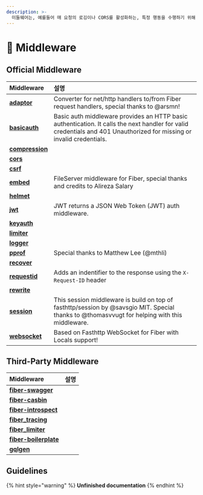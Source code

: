 ```yaml
---
description: >-
  미들웨어는, 예를들어 매 요청의 로깅이나 CORS를 활성화하는, 특정 행동을 수행하기 위해 사용하는 Context에 대한 접근과 함께 HTTP 요청 사이클에서 체이닝되는 함수입니다.
---
```


# 🧬 Middleware

## Official Middleware

| Middleware                                                | 설명                                                                                                                                                                    |
|:--------------------------------------------------------- |:--------------------------------------------------------------------------------------------------------------------------------------------------------------------- |
| [**adaptor**](https://github.com/gofiber/adaptor)         | Converter for net/http handlers to/from Fiber request handlers, special thanks to @arsmn!                                                                             |
| [**basicauth**](https://github.com/gofiber/basicauth)     | Basic auth middleware provides an HTTP basic authentication. It calls the next handler for valid credentials and 401 Unauthorized for missing or invalid credentials. |
| [**compression**](https://github.com/gofiber/compression) |                                                                                                                                                                       |
| [**cors**](https://github.com/gofiber/cors)               |                                                                                                                                                                       |
| [**csrf**](https://github.com/gofiber/csrf)               |                                                                                                                                                                       |
| [**embed**](https://github.com/gofiber/embed)             | FileServer middleware for Fiber, special thanks and credits to Alireza Salary                                                                                         |
| [**helmet**](https://github.com/gofiber/helmet)           |                                                                                                                                                                       |
| [**jwt**](https://github.com/gofiber/jwt)                 | JWT returns a JSON Web Token (JWT) auth middleware.                                                                                                                   |
| [**keyauth**](https://github.com/gofiber/keyauth)         |                                                                                                                                                                       |
| [**limiter**](https://github.com/gofiber/limiter)         |                                                                                                                                                                       |
| [**logger**](https://github.com/gofiber/logger)           |                                                                                                                                                                       |
| [**pprof**](https://github.com/gofiber/pprof)             | Special thanks to Matthew Lee (@mthli)                                                                                                                                |
| [**recover**](https://github.com/gofiber/recover)         |                                                                                                                                                                       |
| [**requestid**](https://github.com/gofiber/requestid)     | Adds an indentifier to the response using the `X-Request-ID` header                                                                                                   |
| [**rewrite**](https://github.com/gofiber/rewrite)         |                                                                                                                                                                       |
| [**session**](https://github.com/gofiber/session)         | This session middleware is build on top of fasthttp/session by @savsgio MIT. Special thanks to @thomasvvugt for helping with this middleware.                         |
| [**websocket**](https://github.com/gofiber/websocket)     | Based on Fasthttp WebSocket for Fiber with Locals support!                                                                                                            |

## Third-Party Middleware

| Middleware                                                                | 설명 |
|:------------------------------------------------------------------------- |:-- |
| [**fiber-swagger**](https://github.com/arsmn/fiber-swagger)               |    |
| [**fiber-casbin**](https://github.com/arsmn/fiber-casbin)                 |    |
| [**fiber-introspect**](https://github.com/arsmn/fiber-introspect)         |    |
| [**fiber_tracing**](https://github.com/shareed2k/fiber_tracing)           |    |
| [**fiber_limiter**](https://github.com/shareed2k/fiber_limiter)           |    |
| [**fiber-boilerplate**](https://github.com/thomasvvugt/fiber-boilerplate) |    |
| [**gqlgen**](https://github.com/arsmn/gqlgen)                             |    |


## Guidelines

{% hint style="warning" %}
**Unfinished documentation**
{% endhint %}